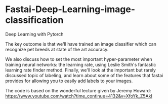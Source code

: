 # Fastai-Deep-Learning-image-classification
Deep Learning with Pytorch

The key outcome is that we'll have trained an image classifier which can recognize pet breeds at state of the art accuracy. 

We also discuss how to set the most important hyper-parameter when training neural networks: the learning rate, using Leslie Smith's fantastic learning rate finder method. Finally, we'll look at the important but rarely discussed topic of labeling, and learn about some of the features that fastai provides for allowing you to easily add labels to your images.

The code is based on the wonderful lecture given by Jeremy Howard: https://www.youtube.com/watch?time_continue=4132&v=XfoYk_Z5AkI
